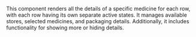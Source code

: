This component renders all the details of a specific medicine for each row, with each row having its own separate active states. It manages available stores, selected medicines, and packaging details. Additionally, it includes functionality for showing more or hiding details.